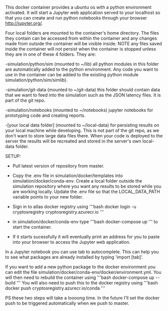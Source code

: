 This docker container provides a ubuntu os with a python environment activated. It will start a Jupyter web application served to your localhost so that you can create and run python notebooks through your browser http://jupyter.org/.

Four local folders are mounted to the container's home directory. The files they contain can be accessed from within the container and any changes made from outside the container will be visible inside. NOTE any files saved inside the container will not persist when the container is stopped unless they are in one of these 4 folders. They are:

-simulation/python/sim (mounted to ~/lib)
all python modules in this folder are automatically added to the python environment. Any code you want to use in the container can be added to the existing python module simulation/python/sim/simlib).

-simulation/git-data (mounted to ~/git-data)
this folder should contain data that we want to feed into the simulation such as the JSON latency files. It is part of the git repo.

-simulation/notebooks (mounted to ~/notebooks)
jupyter notebooks for prototyping code and creating reports.

-[your local data folder] (mounted to ~/local-data)
for persisting results on your local machine while developing. This is not part of the git repo, as we don't want to store large data files there. When your code is deployed to the server the results will be recreated and stored in the server's own local-data folder.


SETUP:

* Pull latest version of repository from master.

* Copy the .env file in simulation/docker/templates into simulation/docker/conda-env. Create a local folder outside the simulation repository where you want any results to be stored while you are working locally. Update the .env file so that the LOCAL_DATA_PATH variable points to your new folder.

* Sign in to atlas docker registry using
'''bash
docker login -u cryptosregistry cryptosregistry.azurecr.io
'''

* in simulation/docker/conda-env type
'''bash
docker-compose up
'''
 to start the container. 

* If it starts sucessfully it will eventually print an address for you to paste into your browser to access the Jupyter web application. 

In a Jupyter notebook you can use tab to autocomplete. This can help you to see what packages are already installed by typing 'import [tab]'.

If you want to add a new python package to the docker environment you can edit the file simulation/docker/conda-env/docker/environment.yml. You will then need to rebuild the container using
'''bash
docker-compose up --build
'''
You will also need to push this to the docker registry using
'''bash
docker push cryptosregistry.azurecr.io/conda
'''

PS these two steps will take a loooong time. In the future I'll set the docker push to be triggered automatically when we push to master.
